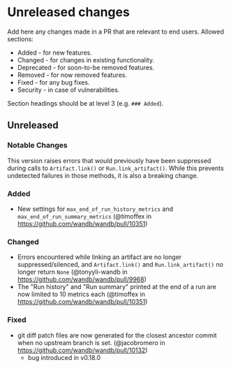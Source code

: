 # Unreleased changes

Add here any changes made in a PR that are relevant to end users. Allowed sections:

- Added - for new features.
- Changed - for changes in existing functionality.
- Deprecated - for soon-to-be removed features.
- Removed - for now removed features.
- Fixed - for any bug fixes.
- Security - in case of vulnerabilities.

Section headings should be at level 3 (e.g. `### Added`).

## Unreleased

### Notable Changes

This version raises errors that would previously have been suppressed during calls to `Artifact.link()` or `Run.link_artifact()`. While this prevents undetected failures in those methods, it is also a breaking change.

### Added

- New settings for `max_end_of_run_history_metrics` and `max_end_of_run_summary_metrics` (@timoffex in https://github.com/wandb/wandb/pull/10351)

### Changed

- Errors encountered while linking an artifact are no longer suppressed/silenced, and `Artifact.link()` and `Run.link_artifact()` no longer return `None` (@tonyyli-wandb in https://github.com/wandb/wandb/pull/9968)
- The "Run history" and "Run summary" printed at the end of a run are now limited to 10 metrics each (@timoffex in https://github.com/wandb/wandb/pull/10351)

### Fixed
- git diff patch files are now generated for the closest ancestor commit when no upstream branch is set. (@jacobromero in https://github.com/wandb/wandb/pull/10132)
    - bug introduced in v0.18.0
